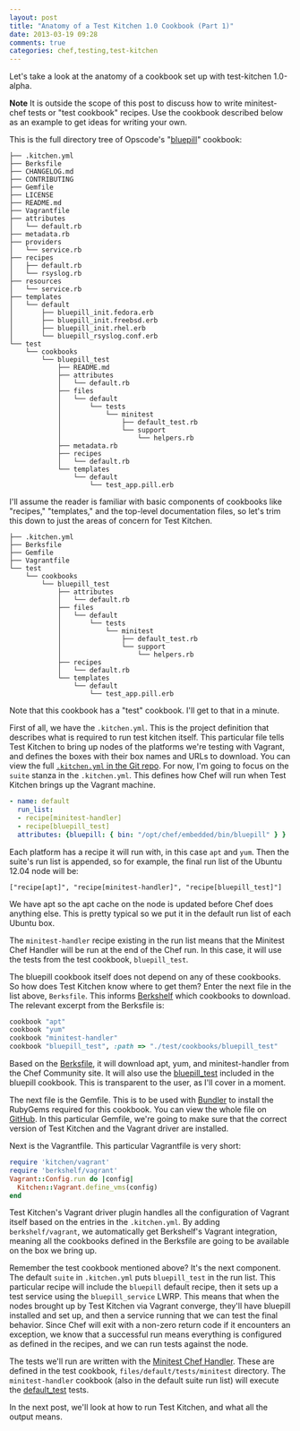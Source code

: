 ```yaml
---
layout: post
title: "Anatomy of a Test Kitchen 1.0 Cookbook (Part 1)"
date: 2013-03-19 09:28
comments: true
categories: chef,testing,test-kitchen
---
```


Let's take a look at the anatomy of a cookbook set up with
test-kitchen 1.0-alpha.

**Note** It is outside the scope of this post to discuss how to write
  minitest-chef tests or "test cookbook" recipes. Use the cookbook
  described below as an example to get ideas for writing your own.

This is the full directory tree of Opscode's
"[bluepill](http://ckbk.it/bluepill)" cookbook:

```
├── .kitchen.yml
├── Berksfile
├── CHANGELOG.md
├── CONTRIBUTING
├── Gemfile
├── LICENSE
├── README.md
├── Vagrantfile
├── attributes
│   └── default.rb
├── metadata.rb
├── providers
│   └── service.rb
├── recipes
│   ├── default.rb
│   └── rsyslog.rb
├── resources
│   └── service.rb
├── templates
│   └── default
│       ├── bluepill_init.fedora.erb
│       ├── bluepill_init.freebsd.erb
│       ├── bluepill_init.rhel.erb
│       └── bluepill_rsyslog.conf.erb
└── test
    └── cookbooks
        └── bluepill_test
            ├── README.md
            ├── attributes
            │   └── default.rb
            ├── files
            │   └── default
            │       └── tests
            │           └── minitest
            │               ├── default_test.rb
            │               └── support
            │                   └── helpers.rb
            ├── metadata.rb
            ├── recipes
            │   └── default.rb
            └── templates
                └── default
                    └── test_app.pill.erb
```

I'll assume the reader is familiar with basic components of cookbooks
like "recipes," "templates," and the top-level documentation files, so
let's trim this down to just the areas of concern for Test Kitchen.

```
├── .kitchen.yml
├── Berksfile
├── Gemfile
├── Vagrantfile
└── test
    └── cookbooks
        └── bluepill_test
            ├── attributes
            │   └── default.rb
            ├── files
            │   └── default
            │       └── tests
            │           └── minitest
            │               ├── default_test.rb
            │               └── support
            │                   └── helpers.rb
            ├── recipes
            │   └── default.rb
            └── templates
                └── default
                    └── test_app.pill.erb
```

Note that this cookbook has a "test" cookbook. I'll get to that in a
minute.

First of all, we have the `.kitchen.yml`. This is the project
definition that describes what is required to run test kitchen itself.
This particular file tells Test Kitchen to bring up nodes of the
platforms we're testing with Vagrant, and defines the boxes with their
box names and URLs to download. You can view the full
[`.kitchen.yml` in the Git repo](https://github.com/opscode-cookbooks/bluepill/blob/master/.kitchen.yml).
For now, I'm going to focus on the `suite` stanza in the
`.kitchen.yml`. This defines how Chef will run when Test Kitchen
brings up the Vagrant machine.

```yaml
- name: default
  run_list:
  - recipe[minitest-handler]
  - recipe[bluepill_test]
  attributes: {bluepill: { bin: "/opt/chef/embedded/bin/bluepill" } }
```

Each platform has a recipe it will run with, in this case `apt` and
`yum`. Then the suite's run list is appended, so for example, the final run list of
the Ubuntu 12.04 node will be:

```
["recipe[apt]", "recipe[minitest-handler]", "recipe[bluepill_test]"]
```

We have apt so the apt cache on the node is updated before Chef does
anything else. This is pretty typical so we put it in the default run
list of each Ubuntu box.

The `minitest-handler` recipe existing in the run list means that the
Minitest Chef Handler will be run at the end of the Chef run. In this
case, it will use the tests from the test cookbook, `bluepill_test`.

The bluepill cookbook itself does not depend on any of these
cookbooks. So how does Test Kitchen know where to get them? Enter the
next file in the list above, `Berksfile`. This informs
[Berkshelf](http://berkshelf.com) which cookbooks to download. The
relevant excerpt from the Berksfile is:

```ruby
cookbook "apt"
cookbook "yum"
cookbook "minitest-handler"
cookbook "bluepill_test", :path => "./test/cookbooks/bluepill_test"
```

Based on the
[Berksfile](https://github.com/opscode-cookbooks/bluepill/blob/master/Berksfile),
it will download apt, yum, and minitest-handler from the Chef
Community site. It will also use the
[bluepill_test](https://github.com/opscode-cookbooks/bluepill/tree/master/test/cookbooks/bluepill_test)
included in the bluepill cookbook. This is transparent to the user, as
I'll cover in a moment.

The next file is the Gemfile. This is to be used with
[Bundler](http://gembundler.com) to install the RubyGems required for
this cookbook. You can view the whole file on
[GitHub](https://github.com/opscode-cookbooks/bluepill/blob/master/Gemfile).
In this particular Gemfile, we're going to make sure that the correct
version of Test Kitchen and the Vagrant driver are installed.

Next is the Vagrantfile. This particular Vagrantfile is very short:

```ruby
require 'kitchen/vagrant'
require 'berkshelf/vagrant'
Vagrant::Config.run do |config|
  Kitchen::Vagrant.define_vms(config)
end
```

Test Kitchen's Vagrant driver plugin handles all the configuration of
Vagrant itself based on the entries in the `.kitchen.yml`. By adding
`berkshelf/vagrant`, we automatically get Berkshelf's Vagrant
integration, meaning all the cookbooks defined in the Berksfile are
going to be available on the box we bring up.

Remember the test cookbook mentioned above? It's the next component.
The default `suite` in `.kitchen.yml` puts `bluepill_test` in the run
list. This particular recipe will include the `bluepill` default
recipe, then it sets up a test service using the `bluepill_service`
LWRP. This means that when the nodes brought up by Test Kitchen via
Vagrant converge, they'll have bluepill installed and set up, and then
a service running that we can test the final behavior. Since Chef will
exit with a non-zero return code if it encounters an exception, we
know that a successful run means everything is configured as defined
in the recipes, and we can run tests against the node.

The tests we'll run are written with the
[Minitest Chef Handler](https://github.com/calavera/minitest-chef-handler/).
These are defined in the test cookbook, `files/default/tests/minitest`
directory. The `minitest-handler` cookbook (also in the default suite
run list) will execute the
[default_test](https://github.com/opscode-cookbooks/bluepill/blob/master/test/cookbooks/bluepill_test/files/default/tests/minitest/default_test.rb)
tests.

In the next post, we'll look at how to run Test Kitchen, and what all
the output means.
